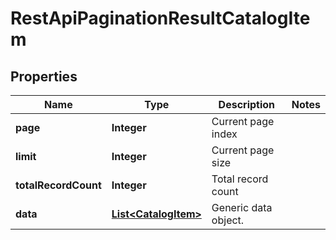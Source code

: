 
# RestApiPaginationResultCatalogItem

## Properties
Name | Type | Description | Notes
------------ | ------------- | ------------- | -------------
**page** | **Integer** | Current page index | 
**limit** | **Integer** | Current page size | 
**totalRecordCount** | **Integer** | Total record count | 
**data** | [**List&lt;CatalogItem&gt;**](CatalogItem.md) | Generic data object. | 



